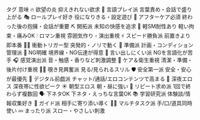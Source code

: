 タグ	意味
🔥 欲望の炎	抑えきれない欲求
💬 言語プレイ派	言葉責め・会話で盛り上がる
🎭 ロールプレイ好き	役になりきる・設定遊び
🛁 アフターケア必須	終わった後の抱擁・会話が重要
⛏️ 開拓派	未知の快感を追求
🧷 軽SM耐性あり	軽い拘束・痛みOK
🕯 ロマン重視	雰囲気作り・演出重視
⚡️ スピード勝負派	前置きより即本番
🏃‍♂️ 衝動トリガー型	突発的・ノリで動く
📅 準備派	計画・コンディション管理派
🚪 NG明確	境界線・NG伝達が得意
🙈 言い出しにくい派	NGを言語化が苦手
🎧 感覚演出派	音・触感・香りなど刺激調整
🧼 ケア＆衛生重視	清潔・準備・後片付け重視
🕵️‍♀️ 覗き見興奮派	見る/見られるスリル
🛡 安全第一派	安全・安心が最優先
📱 デジタル前戯派	チャット/通話/エロコンテンツで高まる
🌙 深夜エロス	深夜帯に性欲ピーク
☀️ 朝型エロス	朝・昼に強い
🔄 リピート求め派	1回で終わらず複数回
🗣 下ネタOK	下ネタ・えっちな言葉OK
📚 学習研究派	体験談/情報収集好き
🧭 ガイド派	相手に寄り添い導く
🤹‍♀️ マルチタスク派	手/口/道具同時使い
💤 まったり派	スロー・やさしい刺激